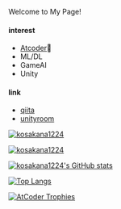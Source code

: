 Welcome to My Page!
#### interest
- [Atcoder](https://atcoder.jp/users/kosakana1224)🐢
- ML/DL
- GameAI
- Unity

#### link
- [qiita](https://qiita.com/kosakana1224)
- [unityroom](https://unityroom.com/users/mle3t1ga6ows0qfpxbh7)

<a href="https://github.com/kosakana1224/kosakana1224/">
    <img src="https://komarev.com/ghpvc/?username=kosakana1224" alt="kosakana1224" />
</a>

[![kosakana1224](https://img.shields.io/endpoint?url=https%3A%2F%2Fatcoder-badges.now.sh%2Fapi%2Fatcoder%2Fjson%2Fkosakana1224)](https://atcoder.jp/users/kosakana1224)


[![kosakana1224's GitHub stats](https://github-readme-stats.vercel.app/api?username=kosakana1224&count_private=true&show_icons=true&theme=dracula)](https://github.com/kosakana1224/github-readme-stats)

[![Top Langs](https://github-readme-stats.vercel.app/api/top-langs/?username=kosakana1224&theme=vue-dark&show_icons=true&layout=compact)](https://github.com/kosakana1224/github-readme-stats)

[![AtCoder Trophies](https://atcoder-trophies.vercel.app/api/v1/atcoder?username=kosakana1224&theme=radical)](https://github.com/KATO-Hiro/AtCoderTrophies)
